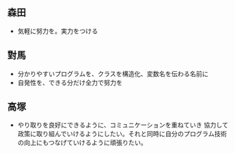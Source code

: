## 森田
- 気軽に努力を。実力をつける
## 對馬
- 分かりやすいプログラムを、クラスを構造化、変数名を伝わる名前に
- 自発性を、できる分だけ全力で努力を
## 高塚
- やり取りを良好にできるように、コミュニケーションを重ねていき
協力して政策に取り組んでいけるようにしたい。それと同時に自分のプログラム技術
の向上にもつなげていけるように頑張りたい。
